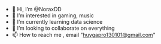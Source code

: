 - 👋 Hi, I’m @NoraxDD
- 👀 I’m interested in gaming, music
- 🌱 I’m currently learning data science 
- 💞️ I’m looking to collaborate on everything
- 📫 How to reach me , email "huygapro130101@gmail.com"

<!---
NoraxDD/NoraxDD is a ✨ special ✨ repository because its `README.md` (this file) appears on your GitHub profile.
You can click the Preview link to take a look at your changes.
--->
